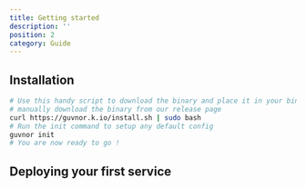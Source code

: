 ```yaml
---
title: Getting started
description: ''
position: 2
category: Guide
---
```


## Installation

```bash
# Use this handy script to download the binary and place it in your bin or 
# manually download the binary from our release page
curl https://guvnor.k.io/install.sh | sudo bash
# Run the init command to setup any default config
guvnor init
# You are now ready to go !
```

## Deploying your first service
